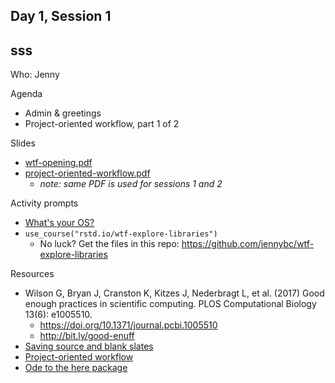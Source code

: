 ## Day 1, Session 1
## sss
Who: Jenny

Agenda

  * Admin & greetings
  * Project-oriented workflow, part 1 of 2
  
Slides

  * [wtf-opening.pdf](wtf-opening.pdf)
  * [project-oriented-workflow.pdf](project-oriented-workflow.pdf)
    - *note: same PDF is used for sessions 1 and 2*
  
Activity prompts

  * [What's your OS?](https://github.com/jennybc/wtf-2019-rsc/issues/3)
  * `use_course("rstd.io/wtf-explore-libraries")`
    - No luck? Get the files in this repo: <https://github.com/jennybc/wtf-explore-libraries>

Resources

  * Wilson G, Bryan J, Cranston K, Kitzes J, Nederbragt L, et al. (2017) Good enough practices in scientific computing. PLOS Computational Biology 13(6): e1005510.
    - <https://doi.org/10.1371/journal.pcbi.1005510>
    - <http://bit.ly/good-enuff>
  * [Saving source and blank slates](https://whattheyforgot.org/save-source.html)
  * [Project-oriented workflow](https://whattheyforgot.org/project-oriented-workflow.html)
  * [Ode to the here package](https://github.com/jennybc/here_here#readme)
